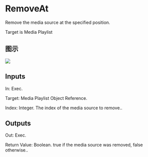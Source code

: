 # RemoveAt

Remove the media source at the specified position.

Target is Media Playlist

## 图示

![]($-20221218-20020941.png)

## Inputs

In: Exec.

Target: Media Playlist Object Reference.

Index: Integer. The index of the media source to remove..  

## Outputs

Out: Exec.

Return Value: Boolean. true if the media source was removed, false otherwise..


